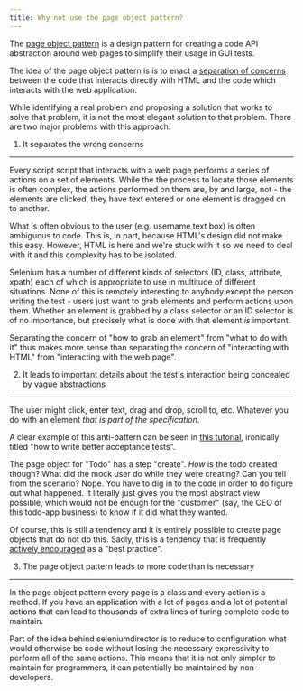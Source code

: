```yaml
---
title: Why not use the page object pattern?
---
```


The [page object pattern](https://www.martinfowler.com/bliki/PageObject.html) is a design pattern for creating a code API abstraction around web pages to simplify their usage in GUI tests. 

The idea of the page object pattern is is to enact a [separation of concerns](https://en.wikipedia.org/wiki/Separation_of_concerns) between the code that interacts directly with HTML and the code which interacts with the web application.

While identifying a real problem and proposing a solution that works to solve that problem, it is not the most elegant solution to that problem. There are two major problems with this approach:



1. It separates the wrong concerns
----------------------------------

Every script script that interacts with a web page performs a series of actions on a set of elements. While the the process to locate those elements is often complex, the actions performed on them are, by and large, not - the elements are clicked, they have text entered or one element is dragged on to another.

What is often obvious to the user (e.g. username text box) is often ambiguous to code. This is, in part, because HTML's design did not make this easy. However, HTML is here and we're stuck with it so we need to deal with it and this complexity has to be isolated.

Selenium has a number of different kinds of selectors (ID, class, attribute, xpath) each of which is appropriate to use in multitude of different situations. None of this is remotely interesting to anybody except the person writing the test - users just want to grab elements and perform actions upon them. Whether an element is grabbed by a class selector or an ID selector is of no importance, but precisely what is done with that element *is* important.

Separating the concern of "how to grab an element" from "what to do with it" thus makes more sense than separating the concern of "interacting with HTML" from "interacting with the web page".

2. It leads to important details about the test's interaction being concealed by vague abstractions
---------------------------------------------------------------------------------------------------

The user might click, enter text, drag and drop, scroll to, etc. Whatever you do with an element *that is part of the specification*.

A clear example of this anti-pattern can be seen in [this tutorial](https://robots.thoughtbot.com/better-acceptance-tests-with-page-objects), ironically titled "how to write better acceptance tests".

The page object for "Todo" has a step "create". *How* is the todo created though? What did the mock user do while they were creating? Can you tell from the scenario? Nope. You have to dig in to the code in order to do figure out what happened. It literally just gives you the most abstract view possible, which would not be enough for the "customer" (say, the CEO of this todo-app business) to know if it did what they wanted.

Of course, this is still a tendency and it is entirely possible to create page objects that do not do this. Sadly, this is a tendency that is frequently [actively encouraged](http://aslakhellesoy.com/post/11055981222/the-training-wheels-came-off) as a "best practice".


3. The page object pattern leads to more code than is necessary
---------------------------------------------------------------

In the page object pattern every page is a class and every action is a method. If you have an application with a lot of pages and a lot of potential actions that can lead to thousands of extra lines of turing complete code to maintain.

Part of the idea behind seleniumdirector is to reduce to configuration what would otherwise be code without losing the necessary expressivity to perform all of the same actions. This means that it is not only simpler to maintain for programmers, it can potentially be maintained by non-developers.
